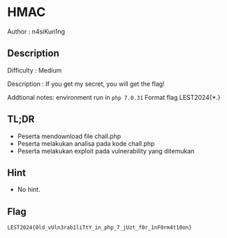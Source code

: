 # HMAC

Author : n4siKun1ng

## Description

Difficulty : Medium

Description : If you get my secret, you will get the flag!

Addtional notes: environment run in `php 7.0.31`
Format flag LEST2024{*.}

## TL;DR

- Peserta mendownload file chall.php
- Peserta melakukan analisa pada kode chall.php
- Peserta melakukan exploit pada vulnerability yang ditemukan

## Hint 

- No hint.

## Flag

```
LEST2024{0ld_vUln3rab1liTtY_in_php_7_jUzt_f0r_1nF0rm4t10on}
```

